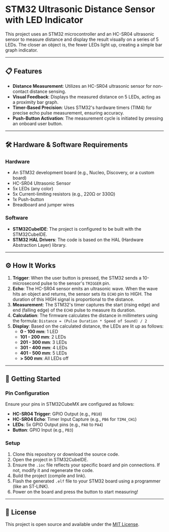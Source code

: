 # STM32 Ultrasonic Distance Sensor with LED Indicator

This project uses an STM32 microcontroller and an HC-SR04 ultrasonic sensor to measure distance and display the result visually on a series of 5 LEDs. The closer an object is, the fewer LEDs light up, creating a simple bar graph indicator.



---

## 📋 Features

* **Distance Measurement**: Utilizes an HC-SR04 ultrasonic sensor for non-contact distance sensing.
* **Visual Feedback**: Displays the measured distance on 5 LEDs, acting as a proximity bar graph.
* **Timer-Based Precision**: Uses STM32's hardware timers (TIM4) for precise echo pulse measurement, ensuring accuracy.
* **Push-Button Activation**: The measurement cycle is initiated by pressing an onboard user button.

---

## 🛠️ Hardware & Software Requirements

### Hardware
* An STM32 development board (e.g., Nucleo, Discovery, or a custom board)
* HC-SR04 Ultrasonic Sensor
* 5x LEDs (any color)
* 5x Current-limiting resistors (e.g., 220Ω or 330Ω)
* 1x Push-button
* Breadboard and jumper wires

### Software
* **STM32CubeIDE**: The project is configured to be built with the STM32CubeIDE.
* **STM32 HAL Drivers**: The code is based on the HAL (Hardware Abstraction Layer) library.

---

## ⚙️ How It Works

1.  **Trigger**: When the user button is pressed, the STM32 sends a 10-microsecond pulse to the sensor's `TRIGGER` pin.
2.  **Echo**: The HC-SR04 sensor emits an ultrasonic wave. When the wave hits an object and returns, the sensor sets its `ECHO` pin to HIGH. The duration of this HIGH signal is proportional to the distance.
3.  **Measurement**: The STM32's timer captures the start (rising edge) and end (falling edge) of the `ECHO` pulse to measure its duration.
4.  **Calculation**: The firmware calculates the distance in millimeters using the formula:
    `Distance = (Pulse Duration * Speed of Sound) / 2`
5.  **Display**: Based on the calculated distance, the LEDs are lit up as follows:
    * **0 - 100 mm**: 1 LED
    * **101 - 200 mm**: 2 LEDs
    * **201 - 300 mm**: 3 LEDs
    * **301 - 400 mm**: 4 LEDs
    * **401 - 500 mm**: 5 LEDs
    * **> 500 mm**: All LEDs off

---

## 🚀 Getting Started

### Pin Configuration
Ensure your pins in STM32CubeMX are configured as follows:
* **HC-SR04 Trigger**: GPIO Output (e.g., `PB10`)
* **HC-SR04 Echo**: Timer Input Capture (e.g., `PB6` for `TIM4_CH1`)
* **LEDs**: 5x GPIO Output pins (e.g., `PA0` to `PA4`)
* **Button**: GPIO Input (e.g., `PB3`)

### Setup
1.  Clone this repository or download the source code.
2.  Open the project in STM32CubeIDE.
3.  Ensure the `.ioc` file reflects your specific board and pin connections. If not, modify it and regenerate the code.
4.  Build the project (compile and link).
5.  Flash the generated `.elf` file to your STM32 board using a programmer (like an ST-LINK).
6.  Power on the board and press the button to start measuring!

---

## 📄 License

This project is open source and available under the [MIT License](LICENSE).
